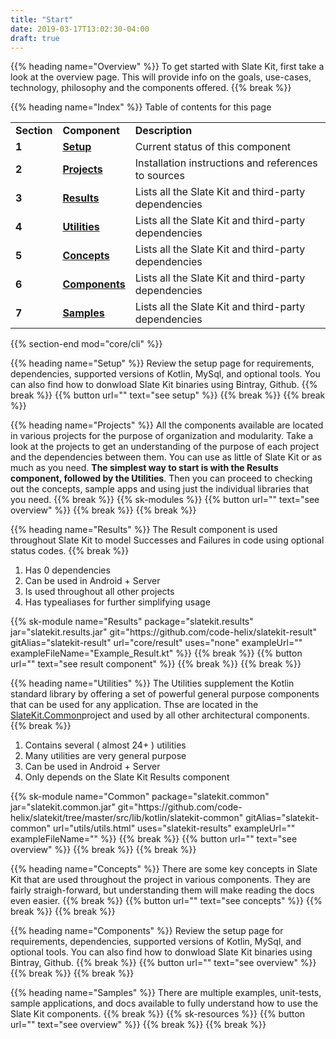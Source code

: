 ```yaml
---
title: "Start"
date: 2019-03-17T13:02:30-04:00
draft: true
---
```


{{% heading name="Overview" %}}
To get started with Slate Kit, first take a look at the overview page. 
This will provide info on the goals, use-cases, technology, philosophy
and the components offered.
{{% break %}}

{{% heading name="Index" %}}
Table of contents for this page
<table class="table table-bordered table-striped">
    <tr>
        <td><strong>Section</strong></td>
        <td><strong>Component</strong></td>
        <td><strong>Description</strong></td>
    </tr>
    <tr>
        <td><strong>1</strong></td>
        <td><strong><a class="url-ch" href="core/cli#status">Setup</a></strong></td>
        <td>Current status of this component</td>
    </tr>
    <tr>
        <td><strong>2</strong></td>
        <td><strong><a class="url-ch" href="core/cli#install">Projects</a></strong></td>
        <td>Installation instructions and references to sources</td>
    </tr>
    <tr>
        <td><strong>3</strong></td>
        <td><strong><a class="url-ch" href="core/cli#requires">Results</a></strong></td>
        <td>Lists all the Slate Kit and third-party dependencies</td>
    </tr>
    <tr>
        <td><strong>4</strong></td>
        <td><strong><a class="url-ch" href="core/cli#requires">Utilities</a></strong></td>
        <td>Lists all the Slate Kit and third-party dependencies</td>
    </tr>
    <tr>
        <td><strong>5</strong></td>
        <td><strong><a class="url-ch" href="core/cli#requires">Concepts</a></strong></td>
        <td>Lists all the Slate Kit and third-party dependencies</td>
    </tr>
    <tr>
        <td><strong>6</strong></td>
        <td><strong><a class="url-ch" href="core/cli#requires">Components</a></strong></td>
        <td>Lists all the Slate Kit and third-party dependencies</td>
    </tr>
    <tr>
        <td><strong>7</strong></td>
        <td><strong><a class="url-ch" href="core/cli#requires">Samples</a></strong></td>
        <td>Lists all the Slate Kit and third-party dependencies</td>
    </tr>
</table>
{{% section-end mod="core/cli" %}}


{{% heading name="Setup" %}}
Review the setup page for requirements, dependencies, supported versions
of Kotlin, MySql, and optional tools. You can also find how to donwload
Slate Kit binaries using Bintray, Github.
{{% break %}}
{{% button url="" text="see setup" %}}
{{% break %}} 
{{% break %}}


{{% heading name="Projects" %}}
All the components available are located in various projects for the purpose of organization and modularity. Take a look at the projects to get an understanding of the purpose of each project and the dependencies between them. You can use as little of Slate Kit or as much as you need.
<strong>The simplest way to start is with the Results component, followed by the Utilities</strong>. Then you can proceed to checking out the concepts, sample apps and using just the individual libraries that you need.
{{% break %}}
{{% sk-modules %}}
{{% button url="" text="see overview" %}}
{{% break %}} 
{{% break %}}


{{% heading name="Results" %}}
The Result component is used throughout Slate Kit to model Successes and Failures in code using optional status codes.
{{% break %}}
<ol>
    <li>Has 0 dependencies</li>
    <li>Can be used in Android + Server </li>
    <li>Is used throughout all other projects</li>
    <li>Has typealiases for further simplifying usage</li>
</ol>
{{% sk-module 
    name="Results"
    package="slatekit.results"
    jar="slatekit.results.jar"
    git="https://github.com/code-helix/slatekit-result"
    gitAlias="slatekit-result"
    url="core/result"
    uses="none"
    exampleUrl=""
    exampleFileName="Example_Result.kt"
%}}
{{% break %}}
{{% button url="" text="see result component" %}}
{{% break %}} 
{{% break %}}


{{% heading name="Utilities" %}}
The Utilities supplement the Kotlin standard library by offering a set of powerful general purpose components that can be used for any application. Thse are located in the <a class="url-ch" href="util/utils.html">SlateKit.Common</a>project and used by all other architectural components.
{{% break %}}
<ol>
    <li>Contains several ( almost 24+ ) utilities</li>
    <li>Many utilities are very general purpose</li>
    <li>Can be used in Android + Server </li>
    <li>Only depends on the Slate Kit Results component</li>
</ol>
{{% sk-module 
    name="Common"
    package="slatekit.common"
    jar="slatekit.common.jar"
    git="https://github.com/code-helix/slatekit/tree/master/src/lib/kotlin/slatekit-common"
    gitAlias="slatekit-common"
    url="utils/utils.html"
    uses="slatekit-results"
    exampleUrl=""
    exampleFileName=""
%}}
{{% break %}}
{{% button url="" text="see overview" %}}
{{% break %}} 
{{% break %}}


{{% heading name="Concepts" %}}
There are some key concepts in Slate Kit that are used throughout the project in various components. They are fairly straigh-forward, but understanding them will make reading the docs even easier.
{{% break %}}
{{% button url="" text="see concepts" %}}
{{% break %}} 
{{% break %}}


{{% heading name="Components" %}}
Review the setup page for requirements, dependencies, supported versions
of Kotlin, MySql, and optional tools. You can also find how to donwload
Slate Kit binaries using Bintray, Github.
{{% break %}}
{{% button url="" text="see overview" %}}
{{% break %}} 
{{% break %}}


{{% heading name="Samples" %}}
There are multiple examples, unit-tests, sample applications, and docs available to fully understand how to use the Slate Kit components.
{{% break %}}
{{% sk-resources %}}
{{% button url="" text="see overview" %}}
{{% break %}} 
{{% break %}}



